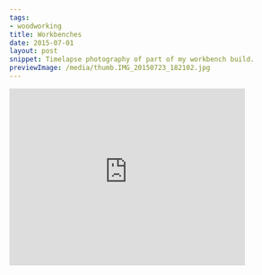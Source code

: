 ```yaml
---
tags:
- woodworking
title: Workbenches
date: 2015-07-01
layout: post
snippet: Timelapse photography of part of my workbench build.
previewImage: /media/thumb.IMG_20150723_182102.jpg
---
```


<div class="youtubevideowrap">
<div class="video-container">
<iframe width="420" height="315" src="https://www.youtube.com/embed/J3YPk-CBsUo" frameborder="0" allowfullscreen></iframe>
</div>
</div>

